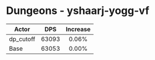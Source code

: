# Dungeons - yshaarj-yogg-vf
| Actor | DPS | Increase |
|---|:---:|:---:|
|dp_cutoff|63093|0.06%|
|Base|63053|0.00%|
